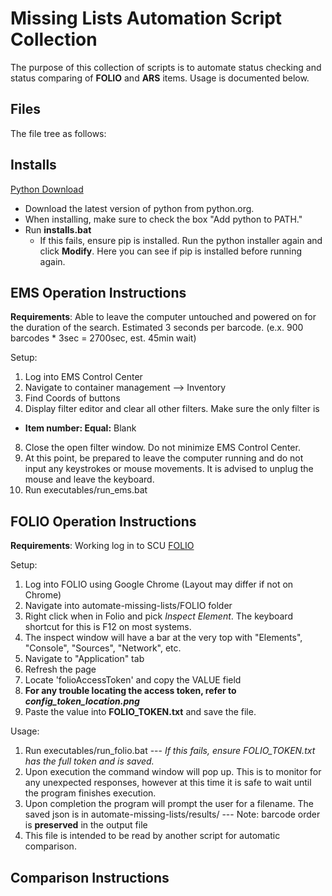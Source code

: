 # Missing Lists Automation Script Collection

The purpose of this collection of scripts is to automate status checking and status comparing of **FOLIO** and **ARS** items. Usage is documented below.

## Files

The file tree as follows: 

## Installs
[Python Download](https://www.python.org/downloads/)	
- Download the latest version of python from python.org. 
- When installing, make sure to check the box "Add python to PATH." 
- Run **installs.bat**
	- If this fails, ensure pip is installed. Run the python installer again and click **Modify**. Here you can see if pip is installed before running again.



## EMS Operation Instructions

**Requirements**: Able to leave the computer untouched and powered on for the duration of the search. Estimated 3 seconds per barcode. (e.x. 900 barcodes * 3sec = 2700sec, est. 45min wait)

Setup:
1. Log into EMS Control Center
2. Navigate to container management --> Inventory
3. Find Coords of buttons
7. Display filter editor and clear all other filters. Make sure the only filter is 
- **Item number: Equal:** Blank
8. Close the open filter window. Do not minimize EMS Control Center.
9. At this point, be prepared to leave the computer running and do not input any keystrokes or mouse movements. It is advised to unplug the mouse and leave the keyboard.
10. Run executables/run_ems.bat

## FOLIO Operation Instructions
**Requirements**: Working log in to SCU  [FOLIO](https://scu.folio.indexdata.com/)

Setup:
1. Log into FOLIO using Google Chrome (Layout may differ if not on Chrome)
2. Navigate into automate-missing-lists/FOLIO folder
3. Right click when in Folio and pick *Inspect Element*. The keyboard shortcut for this is F12 on most systems.
4. The inspect window will have a bar at the very top with "Elements", "Console", "Sources", "Network", etc.
5. Navigate to "Application" tab
6. Refresh the page
7. Locate 'folioAccessToken' and copy the VALUE field
8. **For any trouble locating the access token, refer to *config_token_location.png***
9. Paste the value into **FOLIO_TOKEN.txt** and save the file.

Usage:
1. Run executables/run_folio.bat --- *If this fails, ensure FOLIO_TOKEN.txt has the full token and is saved.*
11. Upon execution the command window will pop up. This is to monitor for any unexpected responses, however at this time it is safe to wait until the program finishes execution.
12. Upon completion the program will prompt the user for a filename. The saved json is in automate-missing-lists/results/
	--- Note: barcode order is **preserved** in the output file
13. This file is intended to be read by another script for automatic comparison.

## Comparison Instructions